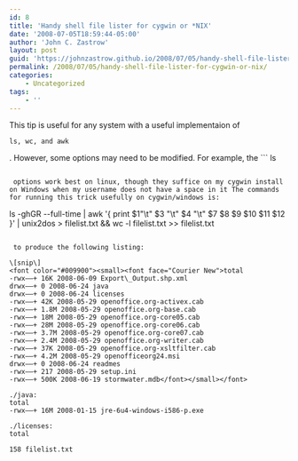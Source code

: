```yaml
---
id: 8
title: 'Handy shell file lister for cygwin or *NIX'
date: '2008-07-05T18:59:44-05:00'
author: 'John C. Zastrow'
layout: post
guid: 'https://johnzastrow.github.io/2008/07/05/handy-shell-file-lister-for-cygwin-or-nix/'
permalink: /2008/07/05/handy-shell-file-lister-for-cygwin-or-nix/
categories:
    - Uncategorized
tags:
    - ''
---
```


This tip is useful for any system with a useful implementaion of

```
ls, wc, and awk
```

. However, some options may need to be modified. For example, the ```
ls
```

 options work best on linux, though they suffice on my cygwin install on Windows when my username does not have a space in it The commands for running this trick usefully on cygwin/windows is:

```
ls -ghGR --full-time | awk '{ print $1"\t" $3 "\t" $4 "\t" $7 $8 $9 $10 $11 $12 }' | unix2dos > filelist.txt && wc -l filelist.txt >&gt; filelist.txt
```

 to produce the following listing:

\[snip\]  
<font color="#009900"><small><font face="Courier New">total   
-rwx——+ 16K 2008-06-09 Export\_Output.shp.xml  
drwx——+ 0 2008-06-24 java  
drwx——+ 0 2008-06-24 licenses  
-rwx——+ 42K 2008-05-29 openoffice.org-activex.cab  
-rwx——+ 1.8M 2008-05-29 openoffice.org-base.cab  
-rwx——+ 18M 2008-05-29 openoffice.org-core05.cab  
-rwx——+ 28M 2008-05-29 openoffice.org-core06.cab  
-rwx——+ 3.7M 2008-05-29 openoffice.org-core07.cab  
-rwx——+ 2.4M 2008-05-29 openoffice.org-writer.cab  
-rwx——+ 37K 2008-05-29 openoffice.org-xsltfilter.cab  
-rwx——+ 4.2M 2008-05-29 openofficeorg24.msi  
drwx——+ 0 2008-06-24 readmes  
-rwx——+ 217 2008-05-29 setup.ini  
-rwx——+ 500K 2008-06-19 stormwater.mdb</font></small></font>

./java:   
total   
-rwx——+ 16M 2008-01-15 jre-6u4-windows-i586-p.exe

./licenses:   
total

158 filelist.txt